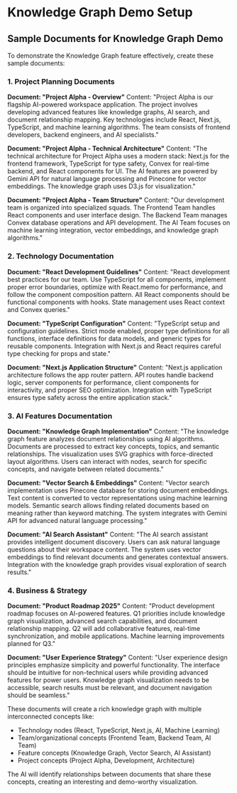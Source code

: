 # Knowledge Graph Demo Setup

## Sample Documents for Knowledge Graph Demo

To demonstrate the Knowledge Graph feature effectively, create these sample documents:

### 1. Project Planning Documents

**Document: "Project Alpha - Overview"**
Content: "Project Alpha is our flagship AI-powered workspace application. The project involves developing advanced features like knowledge graphs, AI search, and document relationship mapping. Key technologies include React, Next.js, TypeScript, and machine learning algorithms. The team consists of frontend developers, backend engineers, and AI specialists."

**Document: "Project Alpha - Technical Architecture"**
Content: "The technical architecture for Project Alpha uses a modern stack: Next.js for the frontend framework, TypeScript for type safety, Convex for real-time backend, and React components for UI. The AI features are powered by Gemini API for natural language processing and Pinecone for vector embeddings. The knowledge graph uses D3.js for visualization."

**Document: "Project Alpha - Team Structure"**
Content: "Our development team is organized into specialized squads. The Frontend Team handles React components and user interface design. The Backend Team manages Convex database operations and API development. The AI Team focuses on machine learning integration, vector embeddings, and knowledge graph algorithms."

### 2. Technology Documentation

**Document: "React Development Guidelines"**
Content: "React development best practices for our team. Use TypeScript for all components, implement proper error boundaries, optimize with React.memo for performance, and follow the component composition pattern. All React components should be functional components with hooks. State management uses React context and Convex queries."

**Document: "TypeScript Configuration"**
Content: "TypeScript setup and configuration guidelines. Strict mode enabled, proper type definitions for all functions, interface definitions for data models, and generic types for reusable components. Integration with Next.js and React requires careful type checking for props and state."

**Document: "Next.js Application Structure"**
Content: "Next.js application architecture follows the app router pattern. API routes handle backend logic, server components for performance, client components for interactivity, and proper SEO optimization. Integration with TypeScript ensures type safety across the entire application stack."

### 3. AI Features Documentation

**Document: "Knowledge Graph Implementation"**
Content: "The knowledge graph feature analyzes document relationships using AI algorithms. Documents are processed to extract key concepts, topics, and semantic relationships. The visualization uses SVG graphics with force-directed layout algorithms. Users can interact with nodes, search for specific concepts, and navigate between related documents."

**Document: "Vector Search & Embeddings"**
Content: "Vector search implementation uses Pinecone database for storing document embeddings. Text content is converted to vector representations using machine learning models. Semantic search allows finding related documents based on meaning rather than keyword matching. The system integrates with Gemini API for advanced natural language processing."

**Document: "AI Search Assistant"**
Content: "The AI search assistant provides intelligent document discovery. Users can ask natural language questions about their workspace content. The system uses vector embeddings to find relevant documents and generates contextual answers. Integration with the knowledge graph provides visual exploration of search results."

### 4. Business & Strategy

**Document: "Product Roadmap 2025"**
Content: "Product development roadmap focuses on AI-powered features. Q1 priorities include knowledge graph visualization, advanced search capabilities, and document relationship mapping. Q2 will add collaborative features, real-time synchronization, and mobile applications. Machine learning improvements planned for Q3."

**Document: "User Experience Strategy"**
Content: "User experience design principles emphasize simplicity and powerful functionality. The interface should be intuitive for non-technical users while providing advanced features for power users. Knowledge graph visualization needs to be accessible, search results must be relevant, and document navigation should be seamless."

These documents will create a rich knowledge graph with multiple interconnected concepts like:

-   Technology nodes (React, TypeScript, Next.js, AI, Machine Learning)
-   Team/organizational concepts (Frontend Team, Backend Team, AI Team)
-   Feature concepts (Knowledge Graph, Vector Search, AI Assistant)
-   Project concepts (Project Alpha, Development, Architecture)

The AI will identify relationships between documents that share these concepts, creating an interesting and demo-worthy visualization.
